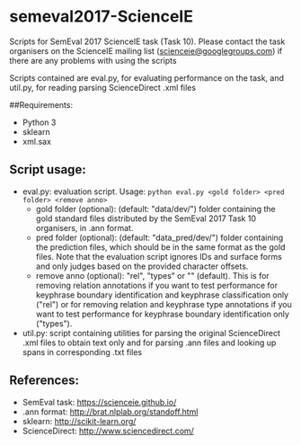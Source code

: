 # semeval2017-ScienceIE

Scripts for SemEval 2017 ScienceIE task (Task 10).
Please contact the task organisers on the ScienceIE mailing list (scienceie@googlegroups.com) if there are any problems with using the scripts

Scripts contained are eval.py, for evaluating performance on the task, and util.py, for reading parsing ScienceDirect .xml files

##Requirements:
* Python 3
* sklearn
* xml.sax

## Script usage:
* eval.py: evaluation script. Usage: ```python eval.py <gold folder> <pred folder> <remove anno>```
    * gold folder (optional): (default: "data/dev/") folder containing the gold standard files distributed by the SemEval 2017 Task 10 organisers, in .ann format.
    * pred folder (optional): (default: "data_pred/dev/") folder containing the prediction files, which should be in the same format as the gold files. Note that the evaluation script ignores IDs and surface forms and only judges based on the provided character offsets.
    * remove anno (optional): "rel", "types" or "" (default). This is for removing relation annotations if you want to test performance for keyphrase boundary identification and keyphrase classification only ("rel") or for removing relation and keyphrase type annotations if you want to test performance for keyphrase boundary identification only ("types").
* util.py: script containing utilities for parsing the original ScienceDirect .xml files to obtain text only and for parsing .ann files and looking up spans in corresponding .txt files
    
## References:
* SemEval task: https://scienceie.github.io/
* .ann format: http://brat.nlplab.org/standoff.html
* sklearn: http://scikit-learn.org/
* ScienceDirect: http://www.sciencedirect.com/